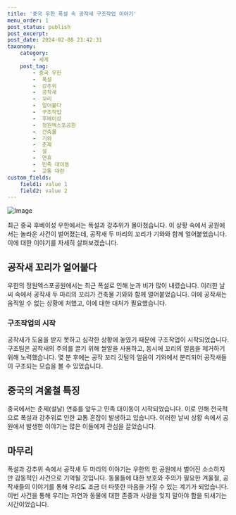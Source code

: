 ```yaml
---
title: '중국 우한 폭설 속 공작새 구조작업 이야기'
menu_order: 1
post_status: publish
post_excerpt: 
post_date: 2024-02-08 23:42:31
taxonomy:
    category:
        - 세계
    post_tag:
        - 중국 우한
        -  폭설
        -  강추위
        -  공작새
        -  꼬리
        -  얼어붙다
        -  구조작업
        -  후베이성
        -  정원엑스포공원
        -  건축물
        -  기와
        -  춘제
        -  설
        -  연휴
        -  민족 대이동
        -  교통 대란
custom_fields:
    field1: value 1
    field2: value 2
---
```


![Image](https://imgnews.pstatic.net/image/001/2024/02/07/AKR20240207088100074_01_i_P4_20240207115707503.jpg?type=w647)

최근 중국 후베이성 우한에서는 폭설과 강추위가 몰아쳤습니다. 이 상황 속에서 공원에서는 놀라운 사건이 벌어졌는데, 공작새 두 마리의 꼬리가 기와와 함께 얼어붙었습니다. 이에 대한 이야기를 자세히 살펴보겠습니다.
## 공작새 꼬리가 얼어붙다
우한의 정원엑스포공원에서는 최근 폭설로 인해 눈과 비가 많이 내렸습니다. 이러한 날씨 속에서 공작새 두 마리의 꼬리가 건축물 기와와 함께 얼어붙었습니다. 이에 공작새는 움직일 수 없는 상황에 처했고, 이에 대한 대처가 필요했습니다.
### 구조작업의 시작
공작새가 도움을 받지 못하고 심각한 상황에 놓였기 때문에 구조작업이 시작되었습니다. 구조팀은 공작새의 주의를 끌기 위해 쌀알을 사용하고, 동시에 꼬리의 얼음을 제거하기 위해 노력했습니다. 몇 분 후에는 공작 꼬리 깃털의 얼음이 기와에서 분리되어 공작새들이 구조되는 모습을 볼 수 있었습니다.
## 중국의 겨울철 특징
중국에서는 춘제(설날) 연휴를 앞두고 민족 대이동이 시작되었습니다. 이로 인해 전국적으로 폭설과 강추위로 인한 교통 혼잡이 발생하고 있습니다. 이러한 날씨 상황 속에서 공원에서 발생한 이야기는 많은 이들에게 관심을 끌었습니다.
## 마무리
폭설과 강추위 속에서 공작새 두 마리의 이야기는 우한의 한 공원에서 벌어진 소소하지만 감동적인 사건으로 기억될 것입니다. 동물들에 대한 보호와 주의가 필요한 겨울철, 공작새들의 이야기를 통해 우리도 조금 더 따뜻한 마음을 가질 수 있는 계기가 되었습니다. 이번 사건을 통해 우리는 자연과 동물에 대한 존중과 사랑을 잊지 말아야 함을 되새기는 시간이었습니다.
